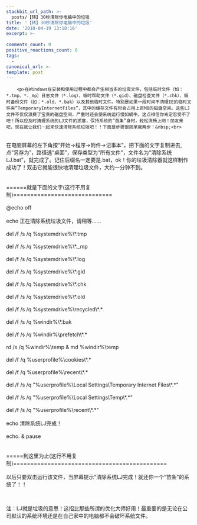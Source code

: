 ```yaml
---
stackbit_url_path: >-
  posts/【转】30秒清除你电脑中的垃圾
title: '【转】30秒清除你电脑中的垃圾'
date: '2010-04-19 13:18:16'
excerpt: >-
  
comments_count: 0
positive_reactions_count: 0
tags: 
  - 
canonical_url: >-
template: post
---
```


        <p>在Windows在安装和使用过程中都会产生相当多的垃圾文件，包括临时文件（如：*.tmp、*._mp）日志文件（*.log）、临时帮助文件（*.gid）、磁盘检查文件（*.chk）、临时备份文件（如：*.old、*.bak）以及其他临时文件。特别是如果一段时间不清理IE的临时文件夹“TemporaryInternetFiles”，其中的缓存文件有时会占用上百MB的磁盘空间。这些LJ文件不仅仅浪费了宝贵的磁盘空间，严重时还会使系统运行慢如蜗牛。这点相信你肯定忍受不了吧！所以应及时清理系统的LJ文件的淤塞，保持系统的“苗条”身材，轻松流畅上网！朋友来吧，现在就让我们一起来快速清除系统垃圾吧！！下面是步骤很简单就两步！&nbsp;<br>
<br>
在电脑屏幕的左下角按“开始→程序→附件→记事本”，把下面的文字复制进去,点“另存为”，路径选“桌面”，保存类型为“所有文件”，文件名为“清除系统LJ.bat”，就完成了。记住后缀名一定要是.bat，ok！你的垃圾清除器就这样制作成功了！双击它就能很快地清理垃圾文件，大约一分钟不到。&nbsp;<br>
&nbsp;<br>
<br>
======就是下面的文字(这行不用复制)=============================&nbsp;<br>
<br>
@echo off&nbsp;<br>
<br>
echo 正在清除系统垃圾文件，请稍等......&nbsp;<br>
<br>
del /f /s /q %systemdrive%\*.tmp&nbsp;<br>
<br>
del /f /s /q %systemdrive%\*._mp&nbsp;<br>
<br>
del /f /s /q %systemdrive%\*.log&nbsp;<br>
<br>
del /f /s /q %systemdrive%\*.gid&nbsp;<br>
<br>
del /f /s /q %systemdrive%\*.chk&nbsp;<br>
<br>
del /f /s /q %systemdrive%\*.old&nbsp;<br>
<br>
del /f /s /q %systemdrive%\recycled\*.*&nbsp;<br>
<br>
del /f /s /q %windir%\*.bak&nbsp;<br>
<br>
del /f /s /q %windir%\prefetch\*.*&nbsp;<br>
<br>
rd /s /q %windir%\temp &amp; md %windir%\temp&nbsp;<br>
<br>
del /f /q %userprofile%\cookies\*.*&nbsp;<br>
<br>
del /f /q %userprofile%\recent\*.*&nbsp;<br>
<br>
del /f /s /q "%userprofile%\Local Settings\Temporary Internet Files\*.*"&nbsp;<br>
<br>
del /f /s /q "%userprofile%\Local Settings\Temp\*.*"&nbsp;<br>
<br>
del /f /s /q "%userprofile%\recent\*.*"&nbsp;<br>
<br>
echo 清除系统LJ完成！&nbsp;<br>
<br>
echo. &amp; pause&nbsp;<br>
<br>
<br>
=====到这里为止(这行不用复制)=============================================&nbsp;<br>
<br>
以后只要双击运行该文件，当屏幕提示“清除系统LJ完成！就还你一个“苗条”的系统了！！</p>
<p>&nbsp;</p>
<p>注：LJ就是垃圾的意思！这招比那些所谓的优化大师好用！最重要的是无论在公司默认的系统环境还是在自己家中的电脑都不会破坏系统文件。</p>
      